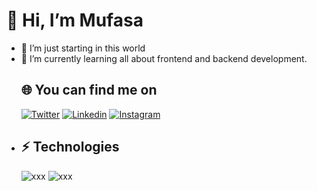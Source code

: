   # 🦁 Hi, I’m Mufasa
- 👀 I’m just starting in this world
- 🌱 I’m currently learning all about frontend and backend development.
  ## 🌐 You can find me on
  [![Twitter](https://img.shields.io/badge/Twitter-twitter?style=plastic&logo=X&logoColor=white&labelColor=black&color=black&link)](https://twitter.com/Mufasa_InterAmp)
  [![Linkedin](https://img.shields.io/badge/Linkedin-linkedin?style=plastic&logo=Linkedin&logoColor=white&labelColor=blue&color=blue&link=https%3A%2F%2Ftwitter.com%2FMufasa_InterAmp)](https://www.linkedin.com/in/mario-c%C3%A1novas-manzano-542a132b9/)
  [![Instagram](https://img.shields.io/badge/Instagram-Instagram?style=plastic&logo=Instagram&logoColor=purple&labelColor=orange&color=purple)](https://www.instagram.com/mufasa.vibes/)
- ## ⚡ Technologies
  ![xxx](https://img.shields.io/badge/Html-html?style=for-the-badge&logo=Html&logoColor=white&labelColor=orange&color=orange)
  ![xxx](https://img.shields.io/badge/CSS-html?style=for-the-badge&logo=Html&logoColor=white&labelColor=orange&color=blue)

<!---
9Mufasa/9Mufasa is a ✨ special ✨ repository because its `README.md` (this file) appears on your GitHub profile.
You can click the Preview link to take a look at your changes.
--->
